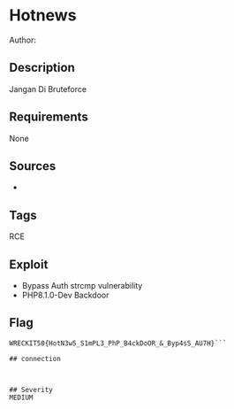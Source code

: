 # Hotnews

Author: 

## Description

Jangan Di Bruteforce

## Requirements

None

## Sources

-

## Tags

RCE

## Exploit

- Bypass Auth strcmp vulnerability
- PHP8.1.0-Dev Backdoor


## Flag

```
WRECKIT50{HotN3w5_S1mPL3_PhP_B4ckDoOR_&_Byp4sS_AU7H}```

## connection



## Severity
MEDIUM

